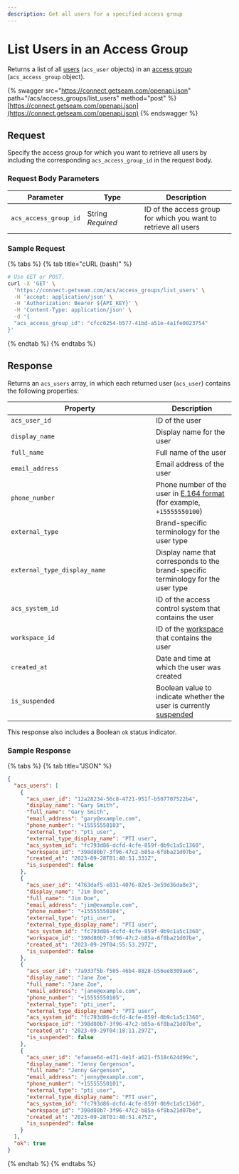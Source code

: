 ```yaml
---
description: Get all users for a specified access group
---
```


# List Users in an Access Group

Returns a list of all [users](../../../products/access-systems/#what-is-a-user) (`acs_user` objects) in an [access group](../../../products/access-systems/#what-is-an-access-group) (`acs_access_group` object).

{% swagger src="https://connect.getseam.com/openapi.json" path="/acs/access_groups/list_users" method="post" %}
[https://connect.getseam.com/openapi.json](https://connect.getseam.com/openapi.json)
{% endswagger %}

## Request

Specify the access group for which you want to retrieve all users by including the corresponding `acs_access_group_id` in the request body.

### Request Body Parameters

<table><thead><tr><th>Parameter</th><th width="112.33333333333331">Type</th><th>Description</th></tr></thead><tbody><tr><td><code>acs_access_group_id</code></td><td>String<br><em>Required</em></td><td>ID of the access group for which you want to retrieve all users</td></tr></tbody></table>

### Sample Request

{% tabs %}
{% tab title="cURL (bash)" %}
```bash
# Use GET or POST.
curl -X 'GET' \
  'https://connect.getseam.com/acs/access_groups/list_users' \
  -H 'accept: application/json' \
  -H 'Authorization: Bearer ${API_KEY}' \
  -H 'Content-Type: application/json' \
  -d '{
  "acs_access_group_id": "cfcc0254-b577-41bd-a51e-4a1fe0023754"
}'
```
{% endtab %}
{% endtabs %}

## Response

Returns an `acs_users` array, in which each returned user (`acs_user`) contains the following properties:

<table><thead><tr><th width="310">Property</th><th>Description</th></tr></thead><tbody><tr><td><code>acs_user_id</code></td><td>ID of the user</td></tr><tr><td><code>display_name</code></td><td>Display name for the user</td></tr><tr><td><code>full_name</code></td><td>Full name of the user</td></tr><tr><td><code>email_address</code></td><td>Email address of the user</td></tr><tr><td><code>phone_number</code></td><td>Phone number of the user in <a href="https://www.itu.int/rec/T-REC-E.164/en">E.164 format</a> (for example, <code>+15555550100</code>)</td></tr><tr><td><code>external_type</code></td><td>Brand-specific terminology for the user type</td></tr><tr><td><code>external_type_display_name</code></td><td>Display name that corresponds to the brand-specific terminology for the user type</td></tr><tr><td><code>acs_system_id</code></td><td>ID of the access control system that contains the user</td></tr><tr><td><code>workspace_id</code></td><td>ID of the <a href="../../../core-concepts/workspaces/">workspace</a> that contains the user</td></tr><tr><td><code>created_at</code></td><td>Date and time at which the user was created</td></tr><tr><td><code>is_suspended</code></td><td>Boolean value to indicate whether the user is currently <a href="../../../products/access-systems/suspending-and-unsuspending-users.md">suspended</a></td></tr></tbody></table>

This response also includes a Boolean `ok` status indicator.

### Sample Response

{% tabs %}
{% tab title="JSON" %}
```json
{
  "acs_users": [
    {
      "acs_user_id": "12a28234-56c8-4721-951f-b507707522b4",
      "display_name": "Gary Smith",
      "full_name": "Gary Smith",
      "email_address": "gary@example.com",
      "phone_number": "+15555550103",
      "external_type": "pti_user",
      "external_type_display_name": "PTI user",
      "acs_system_id": "fc793d86-dcfd-4cfe-859f-0b9c1a5c1360",
      "workspace_id": "398d80b7-3f96-47c2-b85a-6f8ba21d07be",
      "created_at": "2023-09-28T01:40:51.331Z",
      "is_suspended": false
    },
    {
      "acs_user_id": "4763daf5-e831-4076-82e5-3e59d36da8e3",
      "display_name": "Jim Doe",
      "full_name": "Jim Doe",
      "email_address": "jim@example.com",
      "phone_number": "+15555550104",
      "external_type": "pti_user",
      "external_type_display_name": "PTI user",
      "acs_system_id": "fc793d86-dcfd-4cfe-859f-0b9c1a5c1360",
      "workspace_id": "398d80b7-3f96-47c2-b85a-6f8ba21d07be",
      "created_at": "2023-09-29T04:55:53.297Z",
      "is_suspended": false
    },
    {
      "acs_user_id": "7a933f5b-f505-46b4-8828-b56ee8309ae6",
      "display_name": "Jane Zoe",
      "full_name": "Jane Zoe",
      "email_address": "jane@example.com",
      "phone_number": "+15555550105",
      "external_type": "pti_user",
      "external_type_display_name": "PTI user",
      "acs_system_id": "fc793d86-dcfd-4cfe-859f-0b9c1a5c1360",
      "workspace_id": "398d80b7-3f96-47c2-b85a-6f8ba21d07be",
      "created_at": "2023-09-29T04:18:11.297Z",
      "is_suspended": false
    },
    {
      "acs_user_id": "efaeae64-e471-4e1f-a621-f518c624d99c",
      "display_name": "Jenny Gergenson",
      "full_name": "Jenny Gergenson",
      "email_address": "jenny@example.com",
      "phone_number": "+15555550101",
      "external_type": "pti_user",
      "external_type_display_name": "PTI user",
      "acs_system_id": "fc793d86-dcfd-4cfe-859f-0b9c1a5c1360",
      "workspace_id": "398d80b7-3f96-47c2-b85a-6f8ba21d07be",
      "created_at": "2023-09-28T01:40:51.475Z",
      "is_suspended": false
    }
  ],
  "ok": true
}
```
{% endtab %}
{% endtabs %}
